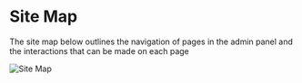 # Site Map
The site map below outlines the navigation of pages in the admin panel and the interactions that can be made on each page

![Site Map](../../images/features/admin/SiteMap.png)